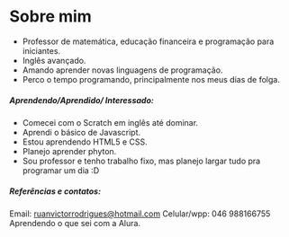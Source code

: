 # Sobre mim
- Professor de matemática, educação financeira e programação para iniciantes.
- Inglês avançado.
- Amando aprender novas linguagens de programação.
- Perco o tempo programando, principalmente nos meus dias de folga.

##### Aprendendo/Aprendido/ Interessado:
- Comecei com o Scratch em inglês até dominar.
- Aprendi o básico de Javascript.
- Estou aprendendo HTML5 e CSS.
- Planejo aprender phyton.
- Sou professor e tenho trabalho fixo, mas planejo largar tudo pra programar um dia :D

##### Referências e contatos:
Email: ruanvictorrodrigues@hotmail.com
Celular/wpp: 046 988166755
Aprendendo o que sei com a Alura.
